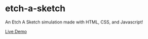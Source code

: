 # etch-a-sketch
An Etch A Sketch simulation made with HTML, CSS, and Javascript!

[Live Demo](https://hanvdao.github.io/etch-a-sketch/)
